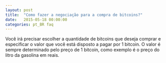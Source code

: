 ```yaml
---
layout: post
title:  "Como fazer a negociação para a compra de bitcoins?"
date:   2015-05-18 00:00:00
categories: pt_BR faq
---
```


Você irá precisar escolher a quantidade de bitcoins que deseja comprar e especificar o valor que você está disposto a pagar por 1 bitcoin.
O valor é sempre determinado pelo preço de 1 bitcoin, como exemplo é o preço do litro da gasolina em reais.
